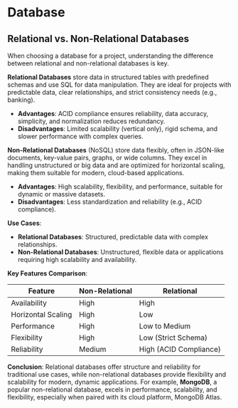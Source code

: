 # Database

## Relational vs. Non-Relational Databases

When choosing a database for a project, understanding the difference between relational and non-relational databases is key.  

**Relational Databases** store data in structured tables with predefined schemas and use SQL for data manipulation. They are ideal for projects with predictable data, clear relationships, and strict consistency needs (e.g., banking).  

- **Advantages**: ACID compliance ensures reliability, data accuracy, simplicity, and normalization reduces redundancy.  
- **Disadvantages**: Limited scalability (vertical only), rigid schema, and slower performance with complex queries.  

**Non-Relational Databases** (NoSQL) store data flexibly, often in JSON-like documents, key-value pairs, graphs, or wide columns. They excel in handling unstructured or big data and are optimized for horizontal scaling, making them suitable for modern, cloud-based applications.  

- **Advantages**: High scalability, flexibility, and performance, suitable for dynamic or massive datasets.  
- **Disadvantages**: Less standardization and reliability (e.g., ACID compliance).  

**Use Cases**:  

- **Relational Databases**: Structured, predictable data with complex relationships.  
- **Non-Relational Databases**: Unstructured, flexible data or applications requiring high scalability and availability.  

**Key Features Comparison**:  

| Feature                | Non-Relational        | Relational              |  
|------------------------|-----------------------|--------------------------|  
| Availability           | High                 | High                    |  
| Horizontal Scaling     | High                 | Low                     |  
| Performance            | High                 | Low to Medium           |  
| Flexibility            | High                 | Low (Strict Schema)     |  
| Reliability            | Medium               | High (ACID Compliance)  |  

**Conclusion**: Relational databases offer structure and reliability for traditional use cases, while non-relational databases provide flexibility and scalability for modern, dynamic applications. For example, **MongoDB**, a popular non-relational database, excels in performance, scalability, and flexibility, especially when paired with its cloud platform, MongoDB Atlas.

